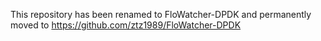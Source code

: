 This repository has been renamed to FloWatcher-DPDK and permanently moved to https://github.com/ztz1989/FloWatcher-DPDK
